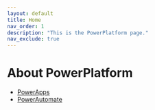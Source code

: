 ```yaml
---
layout: default
title: Home
nav_order: 1
description: "This is the PowerPlatform page."
nav_exclude: true
---
```

# About PowerPlatform

- [PowerApps]('https://techstacklearner.github.io/blog/docs/powerapps')
- [PowerAutomate]('https://techstacklearner.github.io/blog/docs/powerautomate')